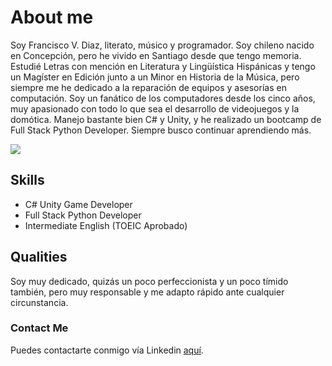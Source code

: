 # About me
Soy Francisco V. Diaz, literato, músico y programador. Soy chileno nacido en Concepción, pero he vivido en Santiago desde que tengo memoria. Estudié Letras con mención en Literatura y Lingüística Hispánicas y tengo un Magíster en Edición junto a un Minor en Historia de la Música, pero siempre me he dedicado a la reparación de equipos y asesorías en computación. Soy un fanático de los computadores desde los cinco años, muy apasionado con todo lo que sea el desarrollo de videojuegos y la domótica. Manejo bastante bien C# y Unity, y he realizado un bootcamp de Full Stack Python Developer. Siempre busco continuar aprendiendo más.

![](https://media-exp1.licdn.com/dms/image/C4D03AQG-gO6VUMKw9g/profile-displayphoto-shrink_800_800/0/1651202843299?e=1656547200&v=beta&t=RGmQlCU89z46B_mT-McotODddPhsF2UVcIUEjm_KDhQ)
## Skills
- C# Unity Game Developer
- Full Stack Python Developer
- Intermediate English (TOEIC Aprobado)

## Qualities
Soy muy dedicado, quizás un poco perfeccionista y un poco tímido también, pero muy responsable y me adapto rápido ante cualquier circunstancia. 
### Contact Me
Puedes contactarte conmigo vía Linkedin [aquí](https://www.linkedin.com/in/francisco-v-diaz/ "aquí").

